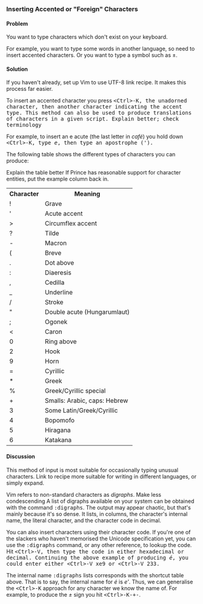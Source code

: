 <h3>Inserting Accented or "Foreign" Characters</h3>

<h4>Problem</h4>

You want to type characters which don't exist on your keyboard.

For example, you want to type some words in another language, so need to
insert accented characters. Or you want to type a symbol such as &plusmn;. 

<h4>Solution</h4>

If you haven't already, set up Vim to use UTF-8 <span class="todo">link
recipe</span>. It makes this process far easier.

To insert an accented character you press
<kbd><kbd>&lt;Ctrl&gt;</kbd>-<kbd>K</kbd>, the unadorned character, then
another character indicating the accent type.  This method can also be used to
produce translations of characters in a given script. <span
class="todo">Explain better; check terminology</span>

For example, to insert an e acute (the last letter in <i>café</i>) you hold
down <kbd><kbd>&lt;Ctrl&gt;</kbd>-<kbd>K</kbd>, type <i>e</i>, then type an
apostrophe (<i>'</i>). 

The following table shows the different types of characters you can produce:

<span class="todo">Explain the table better</span>
<span class="todo">If Prince has reasonable support for character entities,
put the example column back in.</span>

<table>
  <tr>
    <th>Character</th>
    <th>Meaning</th>
  </tr>
  <tr>
    <td>!</td>
    <td>Grave</td>
  </tr>
  <tr>
    <td>'</td>
    <td>Acute accent</td>
  </tr>
  <tr>
    <td>&gt;</td>
    <td>Circumflex accent</td>
  </tr>
  <tr>
    <td>?</td>
    <td>Tilde</td> 
  <tr>
    <td>-</td>
    <td>Macron</td>
  </tr>
  <tr>
    <td>(</td>
    <td>Breve</td>
  </tr>
  <tr>
    <td>.</td>
    <td>Dot above</td>
  </tr>
  <tr>
    <td>:</td>
    <td>Diaeresis</td>
  </tr>
  <tr>
    <td>,</td>
    <td>Cedilla</td>
  </tr>
  <tr>
    <td>_</td>
    <td>Underline</td>
  </tr>
    <td>/</td>
    <td>Stroke</td>
  </tr>
  <tr>
    <td>"</td>
    <td>Double acute (Hungarumlaut)</td>
  </tr>
  <tr>
    <td>;</td>
    <td>Ogonek</td>
  </tr>
  <tr>
    <td>&lt;</td>
    <td>Caron</td>
  </tr>
  <tr>
    <td>0</td>
    <td>Ring above</td>
  </tr>
  <tr>
    <td>2</td>
    <td>Hook</td>
  </tr>
  <tr>
    <td>9</td>
    <td>Horn</td>
  </tr>
  <tr>
    <td>=</td>
    <td>Cyrillic</td>
  </tr>
  <tr>
    <td>*</td>
    <td>Greek</td>
  </tr>
  <tr>
    <td>%</td>
    <td>Greek/Cyrillic special</td>
  <tr>
    <td>+</td>
    <td>Smalls: Arabic, caps: Hebrew</td>
  </tr>
  <tr>
    <td>3</td>
    <td>Some Latin/Greek/Cyrillic</td>
  </tr>
  <tr>
    <td>4</td>
    <td>Bopomofo</td>
  </tr>
  <tr>
    <td>5</td>
    <td>Hiragana</td>
  </tr>
  <tr>
    <td>6</td>
    <td>Katakana</td>
  </tr>
</table>

<h4>Discussion</h4>

This method of input is most suitable for occasionally typing unusual
characters. <span class="todo">Link to recipe more suitable for writing in different
languages, or simply expand.</span>

Vim refers to non-standard characters as <i>digraphs</i>. <span class="todo">Make less
condescending</span> A list of digraphs available on your system can be obtained
with the command <tt>:digraphs</tt>. The output may appear chaotic, but that's mainly
because it's so dense. It lists, in columns, the character's internal name, the
literal character, and the character code in decimal.

You can also insert characters using their character code. If you're one of
the slackers who haven't memorised the Unicode specification yet, you can use
the <tt>:digraphs</tt> command, or any other reference, to lookup the code.
Hit <kbd><kbd>&lt;Ctrl&gt;</kbd>-<kbd>V</kbd></tt>, then type the code in
either hexadecimal or decimal.  Continuing the above example of producing
<i>é</i>, you could enter either <kbd><kbd>&lt;Ctrl&gt;</kbd>-<kbd>V</kbd>
  <kbd>xe9</kbd></kbd> or <kbd><kbd>&lt;Ctrl&gt;</kbd>-<kbd>V</kbd>
  <kbd>233</kbd></kbd>. 

The internal name <tt>:digraphs</tt> lists corresponds with the shortcut table
above.  That is to say, the internal name for <i>é</i> is <i>e'</i>. Thus, we
can generalise the <kbd><kbd>&lt;Ctrl&gt;</kbd>-<kbd>K</kbd></kbd> approach
for any character we know the name of. For example, to produce the
<i>&plusmn;</i> sign you hit
<kbd><kbd>&lt;Ctrl&gt;</kbd>-<kbd>K</kbd>-<kbd>+-</kbd></kbd>. 
